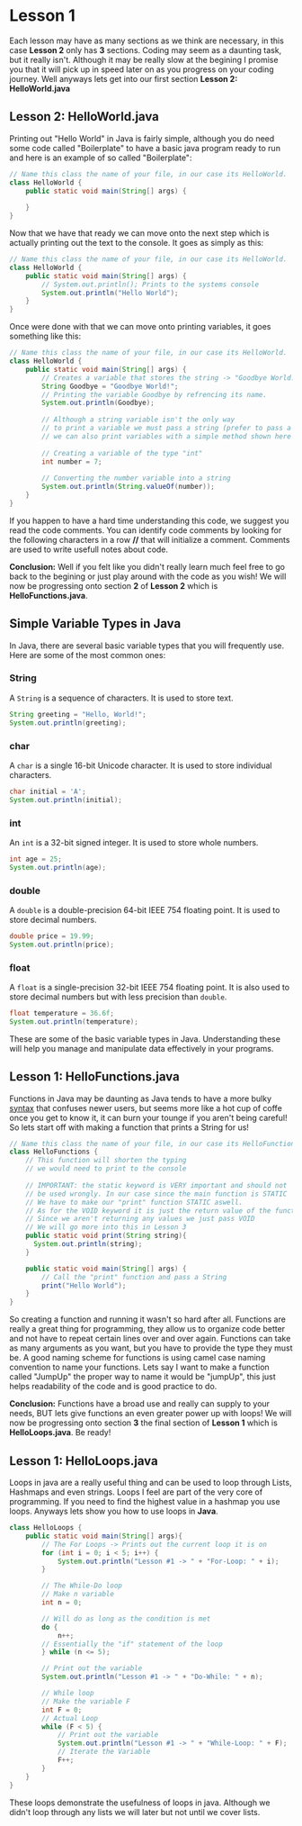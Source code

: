 # Lesson 1
Each lesson may have as many sections as we think are necessary, in this case **Lesson 2** only has **3** sections.
Coding may seem as a daunting task, but it really isn't. Although it may be really slow at the begining I promise you that it will pick up in
speed later on as you progress on your coding journey. Well anyways lets get into our first section **Lesson 2: HelloWorld.java**

## Lesson 2: HelloWorld.java
Printing out "Hello World" in Java is fairly simple, although you do need some code called "Boilerplate" to have a basic java program ready to run and here is an example of so called "Boilerplate":
```java
// Name this class the name of your file, in our case its HelloWorld.
class HelloWorld {
    public static void main(String[] args) {
        
    }
}
```
Now that we have that ready we can move onto the next step which is actually printing out the text to the console. It goes as simply as this:
```java
// Name this class the name of your file, in our case its HelloWorld.
class HelloWorld {
    public static void main(String[] args) {
        // System.out.println(); Prints to the systems console
        System.out.println("Hello World");
    }
}
```
Once were done with that we can move onto printing variables, it goes something like this:
```java
// Name this class the name of your file, in our case its HelloWorld.
class HelloWorld {
    public static void main(String[] args) {
        // Creates a variable that stores the string -> "Goodbye World!"
        String Goodbye = "Goodbye World!";
        // Printing the variable Goodbye by refrencing its name.
        System.out.println(Goodbye);
        
        // Although a string variable isn't the only way
        // to print a variable we must pass a string (prefer to pass a string to prevent errors)
        // we can also print variables with a simple method shown here
        
        // Creating a variable of the type "int"
        int number = 7;
        
        // Converting the number variable into a string
        System.out.println(String.valueOf(number));
    }
}
```
If you happen to have a hard time understanding this code, we suggest you read the code comments. You can identify code comments by looking for the following characters in a row **//** that will initialize a comment. Comments are used to write usefull notes about code.

**Conclusion:** Well if you felt like you didn't really learn much feel free to go back to the begining or just play around with the code as you wish!
We will now be progressing onto section **2** of **Lesson 2** which is **HelloFunctions.java**.

## Simple Variable Types in Java

In Java, there are several basic variable types that you will frequently use. Here are some of the most common ones:

### String
A `String` is a sequence of characters. It is used to store text.
```java
String greeting = "Hello, World!";
System.out.println(greeting);
```

### char
A `char` is a single 16-bit Unicode character. It is used to store individual characters.
```java
char initial = 'A';
System.out.println(initial);
```

### int
An `int` is a 32-bit signed integer. It is used to store whole numbers.
```java
int age = 25;
System.out.println(age);
```

### double
A `double` is a double-precision 64-bit IEEE 754 floating point. It is used to store decimal numbers.
```java
double price = 19.99;
System.out.println(price);
```

### float
A `float` is a single-precision 32-bit IEEE 754 floating point. It is also used to store decimal numbers but with less precision than `double`.
```java
float temperature = 36.6f;
System.out.println(temperature);
```

These are some of the basic variable types in Java. Understanding these will help you manage and manipulate data effectively in your programs.

## Lesson 1: HelloFunctions.java
Functions in Java may be daunting as Java tends to have a more bulky [syntax](https://en.wikipedia.org/wiki/Syntax_(programming_languages)) that confuses newer users, but seems more like a hot cup of coffe once you get to know it, it can burn your tounge if you aren't being careful! So lets start off with making a function that prints a String for us!
```java
// Name this class the name of your file, in our case its HelloFunctions.
class HelloFunctions {
    // This function will shorten the typing
    // we would need to print to the console
    
    // IMPORTANT: the static keyword is VERY important and should not
    // be used wrongly. In our case since the main function is STATIC
    // We have to make our "print" function STATIC aswell.
    // As for the VOID keyword it is just the return value of the function
    // Since we aren't returning any values we just pass VOID
    // We will go more into this in Lesson 3
    public static void print(String string){
      System.out.println(string);
    }

    public static void main(String[] args) {
        // Call the "print" function and pass a String
        print("Hello World");
    }
}
```
So creating a function and running it wasn't so hard after all. Functions are really a great thing for programming, they allow us to organize code better and not have to repeat certain lines over and over again. Functions can take as many arguments as you want, but you have to provide the type they must be. A good naming scheme for functions is using camel case naming convention to name your functions. Lets say I want to make a function called "JumpUp" the proper way to name it would be "jumpUp", this just helps readability of the code and is good practice to do.

**Conclusion:** Functions have a broad use and really can supply to your needs, BUT lets give functions an even greater power up with loops!
We will now be progressing onto section **3** the final section of **Lesson 1** which is **HelloLoops.java**. Be ready!

## Lesson 1: HelloLoops.java
Loops in java are a really useful thing and can be used to loop through Lists, Hashmaps and even strings. Loops I feel are part of the very core of programming. If you need to find the highest value in a hashmap you use loops. Anyways lets show you how to use loops in **Java**.
```java
class HelloLoops {
    public static void main(String[] args){
        // The For Loops -> Prints out the current loop it is on
        for (int i = 0; i < 5; i++) {
            System.out.println("Lesson #1 -> " + "For-Loop: " + i);
        }

        // The While-Do loop
        // Make n variable
        int n = 0;

        // Will do as long as the condition is met
        do {
            n++;
        // Essentially the "if" statement of the loop
        } while (n <= 5);

        // Print out the variable
        System.out.println("Lesson #1 -> " + "Do-While: " + n);

        // While loop
        // Make the variable F
        int F = 0;
        // Actual Loop
        while (F < 5) {
            // Print out the variable
            System.out.println("Lesson #1 -> " + "While-Loop: " + F);
            // Iterate the Variable
            F++;
        }
    }
}
```
These loops demonstrate the usefulness of loops in java. Although we didn't loop through any lists we will later but not until we cover lists.

